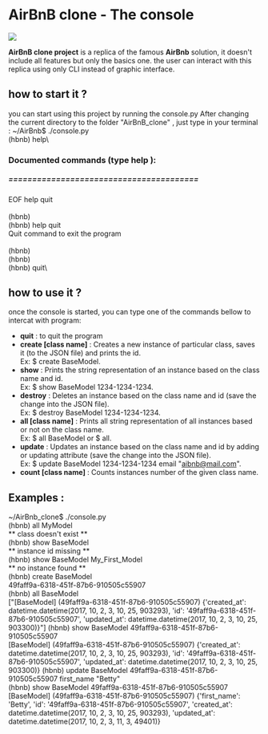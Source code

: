 # AirBnB clone - The console

![](https://upload.wikimedia.org/wikipedia/commons/6/69/Airbnb_Logo_Bélo.svg)

**AirBnB clone project**  is a replica of the famous **AirBnb** solution, it doesn't include all features but only the basics one. the user can interact with this replica using only CLI instead of graphic interface.

## how to start it ?

you can start using this project by running the console.py
After changing the current directory to the folder "AirBnB_clone" , just type in your terminal :
~/AirBnb$ ./console.py\
(hbnb) help\

### Documented commands (type help <topic>):
##### ========================================
EOF  help  quit\
\
(hbnb) \
(hbnb) help quit\
Quit command to exit the program\
\
(hbnb) \
(hbnb) \
(hbnb) quit\


## how to use it ?

once the console is started, you can type one of the commands bellow to intercat with program:
- **quit** : to quit the program
- **create [class name]** : Creates a new instance of particular class, saves it (to the JSON file) and prints the id.\
  Ex: $ create BaseModel.
-  **show** : Prints the string representation of an instance based on the class name and id.\
   Ex: $ show BaseModel 1234-1234-1234.
- **destroy** : Deletes an instance based on the class name and id (save the change into the JSON file).\
   Ex: $ destroy BaseModel 1234-1234-1234.
- **all [class name]** : Prints all string representation of all instances based or not on the class name.\
   Ex: $ all BaseModel or $ all.
- **update** :  Updates an instance based on the class name and id by adding or updating attribute (save the change into the JSON file).\
 Ex: $ update BaseModel 1234-1234-1234 email "aibnb@mail.com".
- **count [class name]** : Counts instances number of the given class name.
## Examples :
~/AirBnb_clone$ ./console.py\
(hbnb) all MyModel\
** class doesn't exist **\
(hbnb) show BaseModel\
** instance id missing **\
(hbnb) show BaseModel My_First_Model\
** no instance found **\
(hbnb) create BaseModel\
49faff9a-6318-451f-87b6-910505c55907\
(hbnb) all BaseModel\
["[BaseModel] (49faff9a-6318-451f-87b6-910505c55907) {'created_at': datetime.datetime(2017, 10, 2, 3, 10, 25, 903293), 'id': '49faff9a-6318-451f-87b6-910505c55907', 'updated_at': datetime.datetime(2017, 10, 2, 3, 10, 25, 903300)}"]
(hbnb) show BaseModel 49faff9a-6318-451f-87b6-910505c55907\
[BaseModel] (49faff9a-6318-451f-87b6-910505c55907) {'created_at': datetime.datetime(2017, 10, 2, 3, 10, 25, 903293), 'id': '49faff9a-6318-451f-87b6-910505c55907', 'updated_at': datetime.datetime(2017, 10, 2, 3, 10, 25, 903300)}
(hbnb) update BaseModel 49faff9a-6318-451f-87b6-910505c55907 first_name "Betty"\
(hbnb) show BaseModel 49faff9a-6318-451f-87b6-910505c55907\
[BaseModel] (49faff9a-6318-451f-87b6-910505c55907) {'first_name': 'Betty', 'id': '49faff9a-6318-451f-87b6-910505c55907', 'created_at': datetime.datetime(2017, 10, 2, 3, 10, 25, 903293), 'updated_at': datetime.datetime(2017, 10, 2, 3, 11, 3, 49401)}
